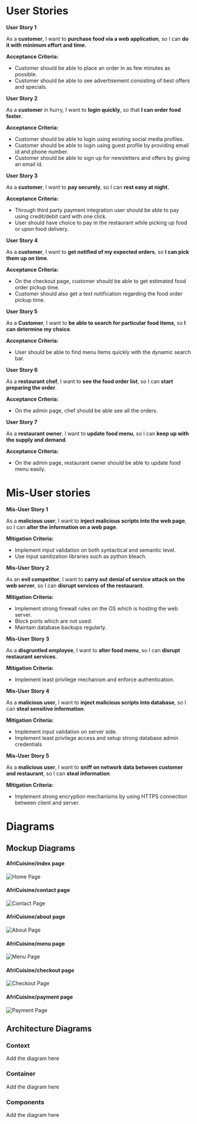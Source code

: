 # User Stories

**User Story 1**

As a **customer**, I want to **purchase food via a web application**, so I can **do it with minimum effort and time.**

**Acceptance Criteria:**

* Customer should be able to place an order in as few minutes as possible.
* Customer should be able to see advertisement consisting of best offers and specials.  

**User Story 2**

As a **customer** in hurry, I want to **login quickly**, so that **I can order food faster**.

**Acceptance Criteria:**
* Customer should be able to login using existing social media profiles.
* Customer should be able to login using guest profile by providing email id and phone number.
* Customer should be able to sign up for newsletters and offers by giving an email id.

**User Story 3**

As a **customer**, I want to **pay securely**, so I can **rest easy at night.**

**Acceptance Criteria:**

* Through third party payment integration user should be able to pay using credit/debit card with one click.
* User should have choice to pay in the restaurant while picking up food or upon food delivery.

**User Story 4**

As a **customer**, I want to **get notified of my expected orders**, so **I can pick them up on time**.

**Acceptance Criteria:**

* On the checkout page, customer should be able to get estimated food order pickup time.
* Customer should also get a text notification regarding the food order pickup time.  

**User Story 5**

As a **Customer**, I want to **be able to search for particular food items**, so **I can determine my choice**.

**Acceptance Criteria:**

-	User should be able to find menu items quickly with the dynamic search bar.

**User Story 6**

As a **restaurant chef**, I want to **see the food order list**, so I can **start preparing the order**.

**Acceptance Criteria:**
* On the admin page, chef should be able see all the orders.

**User Story 7**

As a **restaurant owner**, I want to **update food menu**, so I can **keep up with the supply and demand**.

**Acceptance Criteria:**

* On the admin page, restaurant owner should be able to update food menu easily.

# Mis-User stories

**Mis-User Story 1**

As a **malicious user**, I want to **inject malicious scripts into the web page**, so I can **alter the information on a web page**.

**Mitigation Criteria:**
* Implement input validation on both syntactical and semantic level.
* Use input sanitization libraries such as python bleach.

**Mis-User Story 2**

As an **evil competitor**, I want to **carry out denial of service attack on the web server**, so I can **disrupt services of the restaurant**.

**Mitigation Criteria:**
* Implement strong firewall rules on the OS which is hosting the web server.
* Block ports which are not used.
* Maintain database backups regularly.

**Mis-User Story 3**

As a **disgruntled employee**, I want to **alter food menu**, so I can **disrupt restaurant services**.

**Mitigation Criteria:**
* Implement least privilege mechanism and enforce authentication.

**Mis-User Story 4**

As a **malicious user**, I want to **inject malicious scripts into database**, so I can **steal sensitive information**.

**Mitigation Criteria:**
* Implement input validation on server side.
* Implement least privilege access and setup strong database admin credentials

**Mis-User Story 5**

As a **malicious user**, I want to **sniff on network data between customer and restaurant**, so I can **steal information**.

**Mitigation Criteria:**
* Implement strong encryption mechanisms by using HTTPS connection between client and server.

# Diagrams

## Mockup Diagrams

#### AfriCuisine/index page
![Home Page](/docs/images/mc1.jpg)

#### AfriCuisine/contact page
![Contact Page](/docs/images/mc2.jpg)

#### AfriCuisine/about page
![About Page](/docs/images/mc3.jpg)

#### AfriCuisine/menu page
![Menu Page](/docs/images/mc4.jpg)

#### AfriCuisine/checkout page
![Checkout Page](/docs/images/mc5.jpg)

#### AfriCuisine/payment page
![Payment Page](/docs/images/mc6.jpg)


## Architecture Diagrams

### Context

Add the diagram here

### Container

Add the diagram here

### Components

Add the diagram here
